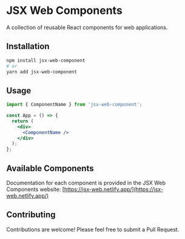 # JSX Web Components

A collection of reusable React components for web applications.

## Installation

```bash
npm install jsx-web-component
# or
yarn add jsx-web-component
```

## Usage

```jsx
import { ComponentName } from 'jsx-web-component';

const App = () => {
  return (
    <div>
      <ComponentName />
    </div>
  );
};
```

## Available Components

Documentation for each component is provided in the JSX Web Components website: [https://jsx-web.netlify.app/](https://jsx-web.netlify.app/)

## Contributing

Contributions are welcome! Please feel free to submit a Pull Request. 